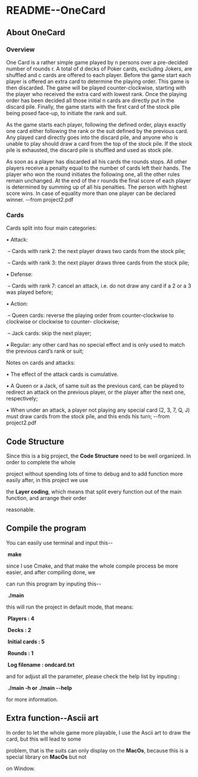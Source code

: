 # README--OneCard

## About OneCard

### Overview

One Card is a rather simple game played by n persons over a pre-decided number of rounds r. A total of d decks of Poker cards, excluding Jokers, are shuffled and c cards are offered to each player. Before the game start each player is offered an extra card to determine the playing order. This game is then discarded. The game will be played counter-clockwise, starting with the player who received the extra card with lowest rank. Once the playing order has been decided all those initial n cards are directly put in the discard pile. Finally, the game starts with the first card of the stock pile being posed face-up, to initiate the rank and suit. 

As the game starts each player, following the defined order, plays exactly one card either following the rank or the suit defined by the previous card. Any played card directly goes into the discard pile, and anyone who is unable to play should draw a card from the top of the stock pile. If the stock pile is exhausted, the discard pile is shuffled and used as stock pile. 

As soon as a player has discarded all his cards the rounds stops. All other players receive a penalty equal to the number of cards left their hands. The player who won the round initiates the following one, all the other rules remain unchanged. At the end of the r rounds the final score of each player is determined by summing up of all his penalties. The person with highest score wins. In case of equality more than one player can be declared winner. 	--from project2.pdf

### Cards

Cards split into four main categories: 

• Attack: 

​		– Cards with rank 2: the next player draws two cards from the stock pile; 

​		– Cards with rank 3: the next player draws three cards from the stock pile; 

• Defense: 

​		– Cards with rank 7: cancel an attack, i.e. do not draw any card if a 2 or a 3 was played before; 

• Action: 

​			–  Queen cards: reverse the playing order from counter-clockwise to clockwise or clockwise to counter- clockwise; 

​			–  Jack cards: skip the next player; 

•  Regular: any other card has no special effect and is only used to match the previous card’s rank or suit; 

Notes on cards and attacks: 

•  The effect of the attack cards is cumulative. 

•  A Queen or a Jack, of same suit as the previous card, can be played to redirect an attack on the previous player, or the player after the next one, respectively; 

•  When under an attack, a player not playing any special card (2, 3, 7, Q, J) must draw cards from the stock pile, and this ends his turn; 	--from project2.pdf

## Code Structure

Since this is a big project, the **Code Structure** need to be well organized. In order to complete the whole 

project without spending lots of time to debug and to add function more easily after, in this project we use 

the **Layer coding**, which means that split every function out of the main function, and arrange their order 

reasonable.

## Compile the program

You can easily use terminal and input this--

​	**make**

since I use Cmake, and that make the whole compile process be more easier, and after compiling done, we 

can run this program by inputing this--

​	**./main**

this will run the project in default mode, that means:

​	**Players : 4**

​	**Decks : 2**

​	**Initial cards : 5**

​	**Rounds : 1**

​	**Log filename : ondcard.txt**

and for adjust all the parameter, please check the help list by inputing :

​	**./main -h         or		 ./main --help**

for more information.

## Extra function--Ascii art

In order to let the whole game more playable, I use the Ascii art to draw the card, but this will lead to some 

problem, that is the suits can only display on the **MacOs**, because this is a special library on **MacOs** but not 

on Window. 

